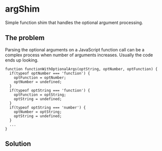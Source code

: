 # argShim
Simple function shim that handles the optional argument processing.

## The problem

Parsing the optional arguments on a JavaScript function call can be a complex process when
number of arguments increases. Usually the code ends up looking.

    function functionWithOptionalArgs(optString, optNumber, optFunction) {
      if(typeof optNumber === 'function') {
        optFunction = optNumber;
        optNumber = undefined;
      }
      if(typeof optString === 'function') {
        optFunction = optString;
        optString = undefined;
      }
      if(typeof optString === 'number') {
        optNumber = optString;
        optString = undefined;
      }
      ...
    }

## Solution
